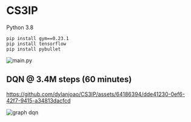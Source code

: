 
# CS3IP
 
Python 3.8

    pip install gym==0.23.1
    pip install tensorflow
    pip install pybullet

![main.py](https://i.imgur.com/Sl7ygce.png)

## DQN @ 3.4M steps (60 minutes)

https://github.com/dylanjoao/CS3IP/assets/64186394/dde41230-0ef6-42f7-9415-a34813dacfcd

![graph dqn](https://i.imgur.com/fqoVePt.png)




